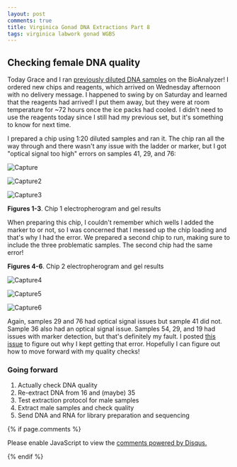 ```yaml
---
layout: post
comments: true
title: Virginica Gonad DNA Extractions Part 8
tags: virginica labwork gonad WGBS
---
```


## Checking female DNA quality

Today Grace and I ran [previously diluted DNA samples]() on the BioAnalyzer! I ordered new chips and reagents, which arrived on Wednesday afternoon with no delivery message. I happened to swing by on Saturday and learned that the reagents had arrived! I put them away, but they were at room temperature for ~72 hours once the ice packs had cooled. I didn't need to use the reagents today since I still had my previous set, but it's something to know for next time.

I prepared a chip using 1:20 diluted samples and ran it. The chip ran all the way through and there wasn't any issue with the ladder or marker, but I got "optical signal too high" errors on samples 41, 29, and 76:

![Capture](https://user-images.githubusercontent.com/22335838/99311449-7bb5d000-2811-11eb-8175-a54b57341122.PNG)

![Capture2](https://user-images.githubusercontent.com/22335838/99311452-7c4e6680-2811-11eb-8054-d0ef8f5c2518.PNG)

![Capture3](https://user-images.githubusercontent.com/22335838/99311453-7c4e6680-2811-11eb-992b-c097359d1b94.PNG)

**Figures 1-3**. Chip 1 electropherogram and gel results

When preparing this chip, I couldn't remember which wells I added the marker to or not, so I was concerned that I messed up the chip loading and that's why I had the error. We prepared a second chip to run, making sure to include the three problematic samples. The second chip had the same error!

**Figures 4-6**. Chip 2 electropherogram and gel results

![Capture4](https://user-images.githubusercontent.com/22335838/99311456-7ce6fd00-2811-11eb-83a7-2a775c3fed65.PNG)

![Capture5](https://user-images.githubusercontent.com/22335838/99311460-7ce6fd00-2811-11eb-9026-c7aa123acba6.PNG)

![Capture6](https://user-images.githubusercontent.com/22335838/99311463-7ce6fd00-2811-11eb-8c83-1d2df0c9ebdf.PNG)

Again, samples 29 and 76 had optical signal issues but sample 41 did not. Sample 36 also had an optical signal issue. Samples 54, 29, and 19 had issues with marker detection, but that's definitely my fault. I posted [this issue](https://github.com/RobertsLab/resources/issues/1029) to figure out why I kept getting that error. Hopefully I can figure out how to move forward with my quality checks!

### Going forward

1. Actually check DNA quality
2. Re-extract DNA from 16 and (maybe) 35
3. Test extraction protocol for male samples
4. Extract male samples and check quality
5. Send DNA and RNA for library preparation and sequencing

{% if page.comments %}

<div id="disqus_thread"></div>
<script>

/**
*  RECOMMENDED CONFIGURATION VARIABLES: EDIT AND UNCOMMENT THE SECTION BELOW TO INSERT DYNAMIC VALUES FROM YOUR PLATFORM OR CMS.
*  LEARN WHY DEFINING THESE VARIABLES IS IMPORTANT: https://disqus.com/admin/universalcode/#configuration-variables*/
/*
var disqus_config = function () {
this.page.url = PAGE_URL;  // Replace PAGE_URL with your page's canonical URL variable
this.page.identifier = PAGE_IDENTIFIER; // Replace PAGE_IDENTIFIER with your page's unique identifier variable
};
*/
(function() { // DON'T EDIT BELOW THIS LINE
var d = document, s = d.createElement('script');
s.src = 'https://the-responsible-grad-student.disqus.com/embed.js';
s.setAttribute('data-timestamp', +new Date());
(d.head || d.body).appendChild(s);
})();
</script>
<noscript>Please enable JavaScript to view the <a href="https://disqus.com/?ref_noscript">comments powered by Disqus.</a></noscript>

{% endif %}

<script id="dsq-count-scr" src="//the-responsible-grad-student.disqus.com/count.js" async></script>
